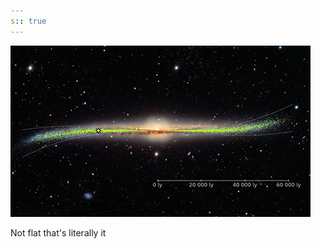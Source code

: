 ```yaml
---
s:: true
---
```


![Pasted image 20230110110844.png](../../../AA%20%20-%20%20Assets/Pasted%20image%2020230110110844.png)

Not flat that's literally it